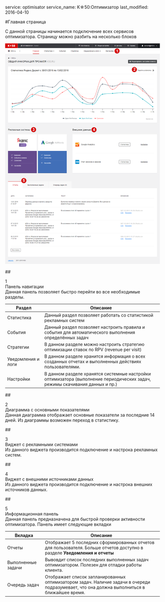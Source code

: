 service: optimisator
service_name: K☆50:Оптимизатор
last_modified: 2016-04-10

#Главная страница

С данной страницы начинается подключение всех сервисов оптимизатора. Страницу можно разбить на несколько блоков

![главная страница](main-page.png)

##<div class="dig">1</div><div class="header">Панель навигации</div>
Данная панель позволяет быстро перейти во все необходимые разделы.

Раздел|Описание
--|--
Статистика|Данный раздел позволяет работать со статистикой рекламных систем
События|Данный раздел позволяет настроить правила и события для автоматического выполнения определённых задач
Стратегии|В данном разделе можно настроить стратегию оптимизации ставок по RPV (revenue per visit)
Уведомления и логи|В данном разделе хранится информация о всех созданных отчетах и выполненных действиях пользователями.
Настройки|В данном разделе хранятся системные настройки оптимизатора (выполнение периодических задач, режимы скачивания данных и пр.)

##<div class="dig">2</div><div class="header">Диаграмма с основными показателями</div>
Данная диаграмма отображает основные показатели за последние 14 дней. Из диаграммы возможен переход в статистику.

##<div class="dig">3</div><div class="header">Виджет с рекламными системами</div>
Из данного виджета производится подключение и настрока рекламных систем.

##<div class="dig">4</div><div class="header">Виджет с внешними источниками данных</div>
Из данного виджета производится подключение и настрока внешних источников данных.

##<div class="dig">5</div><div class="header">Информационная панель</div>
Данная панель предназначена для быстрой проверки активности оптимизатора.
Панель имеет следующие вкладки

Вкладка|Описание
--|--
Отчеты|Отображает 5 последних сформированных отчетов для пользователя. Больше отчетов доступно в разделе **Уведомления и отчеты**
Выполненные задачи|Вывовдит список последних выполненных задач оптимизатором. Полезен для отладки работы клиента.
Очередь задач|Отображает список запланированных оптимизатором задач. Наличие задачи в очереди подразумевает, что она должна выполниться в ближайшее время.